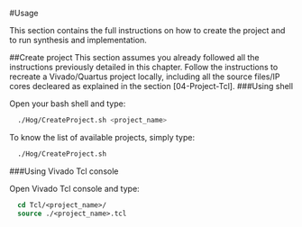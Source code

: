 #Usage

This section contains the full instructions on how to create the project and to run synthesis and implementation.

##Create project
This section assumes you already followed all the instructions previously detailed in this chapter. 
Follow the instructions to recreate a Vivado/Quartus project locally, including all the source files/IP cores decleared as explained in the section [04-Project-Tcl]. 
###Using shell 

Open your bash shell and type:

``` bash
  ./Hog/CreateProject.sh <project_name>
```
To know the list of available projects, simply type:
``` bash
  ./Hog/CreateProject.sh 
```

###Using Vivado Tcl console  

Open Vivado Tcl console and type:
``` tcl
  cd Tcl/<project_name>/
  source ./<project_name>.tcl 
```

